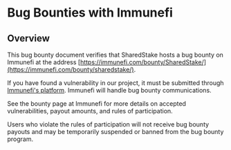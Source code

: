 # Bug Bounties with Immunefi

## Overview

This bug bounty document verifies that SharedStake hosts a bug bounty on Immunefi at the address [https://immunefi.com/bounty/SharedStake/](https://immunefi.com/bounty/sharedstake/).

If you have found a vulnerability in our project, it must be submitted through [Immunefi's platform](https://immunefi.com/). Immunefi will handle bug bounty communications.

See the bounty page at Immunefi for more details on accepted vulnerabilities, payout amounts, and rules of participation.

Users who violate the rules of participation will not receive bug bounty payouts and may be temporarily suspended or banned from the bug bounty program.

